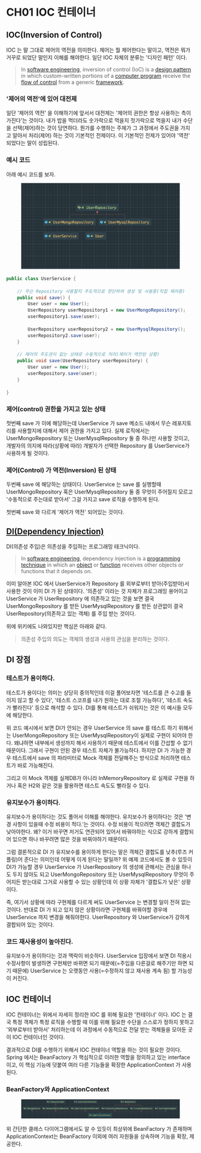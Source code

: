 # CH01 IOC 컨테이너

## IOC(Inversion of Control)

IOC 는 말 그대로 제어의 역전을 의미한다. 제어는 뭘 제어한다는 말이고, 역전은 뭐가 거꾸로 되었단 말인지 이해를 해야한다. 일단 IOC 자체의 분류는 '디자인 패턴' 이다.

> In [software engineering](https://en.wikipedia.org/wiki/Software\_engineering), inversion of control (IoC) is a [design pattern](https://en.wikipedia.org/wiki/Software\_design\_pattern) in which custom-written portions of a [computer program](https://en.wikipedia.org/wiki/Computer\_program) receive the [flow of control](https://en.wikipedia.org/wiki/Control\_flow) from a generic [framework](https://en.wikipedia.org/wiki/Software\_framework).

### '제어의 역전'에 있어 대전제

일단 '제어의 역전' 을 이해하기에 앞서서 대전제는 '제어의 권한은 항상 사용하는 측이 가진다'는 것이다. 내가 밥을 먹더라도 숫가락으로 먹을지 젓가락으로 먹을지 내가 수단을 선택(제어)하는  것이 당연하다. 뭔가를 수행하는 주체가 그 과정에서 주도권을 가지고 알아서 처리(제어) 하는 것이 기본적인 전제이다. 이 기본적인 전제가 있어야 '역전' 되었다는 말이 성립된다.

### 예시 코드

아래 예시 코드를 보자.

<figure><img src="../../.gitbook/assets/image (1) (3).png" alt=""><figcaption></figcaption></figure>

```java
public class UserService {

    // 무슨 Repository 사용할지 주도적으로 판단하여 생성 및 사용중(직접 제어중)
    public void save() {
        User user = new User();
        UserRepository userRepository1 = new UserMongoRepository();
        userRepository1.save(user);

        UserRepository userRepository2 = new UserMysqlRepository();
        userRepository2.save(user);
    }

    // 제어의 주도권이 없는 상태로 수동적으로 처리(제어가 역전된 상황)
    public void save(UserRepository userRepository) {
        User user = new User();
        userRepository.save(user);
    }

}
```

### 제어(control) 권한을 가지고 있는 상태

첫번째 save 가 이에 해당하는데 UserService 가 save 메소드 내에서 무슨 레포지토리를 사용할지에 대해서 제어 권한을 가지고 있다. 실제 로직에서는 UserMongoRepository 또는 UserMysqlRepository 둘 중 하나만 사용할 것이고, 개발자의 의지에 따라(상황에 따라) 개발자가 선택한 Repository 를 UserService가 사용하게 될 것이다.

### 제어(Control) 가 역전(Inversion) 된 상태

두번째 save 에 해당하는 상태이다. UserService 는 save 를 실행할때 UserMongoRepository 혹은 UserMysqlRepository 둘 중 무엇이 주어질지 모르고 '수동적으로 주는대로 받아서' 그걸 가지고 save 로직을 수행하게 된다.

첫번째 save 와 다르게 '제어가 역전' 되어있는 것이다.

## [DI(Dependency Injection)](https://ko.wikipedia.org/wiki/%EC%9D%98%EC%A1%B4%EC%84%B1\_%EC%A3%BC%EC%9E%85)

DI(의존성 주입)은 의존성을 주입하는 프로그래밍 테크닉이다.

> In [software engineering](https://en.wikipedia.org/wiki/Software\_engineering), dependency injection is a [programming technique](https://en.wikipedia.org/w/index.php?title=Software\_programming\_technique\&action=edit\&redlink=1) in which an [object](https://en.wikipedia.org/wiki/Object\_\(computer\_science\)) or [function](https://en.wikipedia.org/wiki/Subroutine) receives other objects or functions that it depends on.

이미 알아본 IOC 에서 UserService가 Repository 를 외부로부터 받아(주입받아)서 사용한 것이 이미 DI 가 된 상태이다. '의존성' 이라는 것 자체가 프로그래밍 용어이고 UserService 가 UserRepository 에 의존하고 있는 것을 보면 결국 UserMongoRepository 를 받든 UserMysqlRepository 를 받든 상관없이 결국 UserRepository(의존하고 있는 객체) 를 주입 받는 것이다.

위에 위키에도 나와있지만 핵심은 아래와 같다.

> 의존성 주입의 의도는 객체의 생성과 사용의 관심을 분리하는 것이다.

## DI 장점

### 테스트가 용이하다.

테스트가 용이다는 의미는 상당히 중의적인데 이걸 풀어보자면 '테스트를 큰 수고를 들이지 않고 할 수 있다', '테스트 스코프를 내가 원하는 대로 조절 가능하다', '테스트 속도가 빨라진다' 등으로 해석할 수 있다. DI를 통해 테스트가 쉬워지는 것은 이 예시들 모두에 해당한다.

위 코드 예시에서 보면 DI가 안되는 경우 UserService 의 save 를 테스트 하기 위해서는 UserMongoRepository 또는 UserMysqlRepository이 실제로 구현이 되어야 한다. 왜냐하면 내부에서 생성까지 해서 사용하기 때문에 테스트에서 이를 간섭할 수 없기 때문이다. 그래서 구현이 안된 경우 테스트 자체가 불가능하다. 하지만 DI 가 가능한 경우 테스트에서 save 의 파라미터로 Mock 객체를 전달해주는 방식으로 처리하면 테스트가 바로 가능해진다.

그리고 이 Mock 객체를 실제DB가 아니라 InMemoryRepository 로 실제로 구현을 하거나 혹은 H2와 같은 것을 활용하면 테스트 속도도 빨라질 수 있다.

### 유지보수가 용이하다.

유지보수가 용이하다는 것도 풀어서 이해를 해야한다. 유지보수가 용이하다는 것은 '변경 사항이 있을때 수정 비용이 적다.'는 것이다. 수정 비용이 적으려면 객체간 결합도가 낮아야한다. 왜? 이거 바꾸면 저거도 연관되어 있어서 바꿔야하는 식으로 강하게 결합되어 있으면 하나 바꾸려면 많은 것을 바꿔야하기 때문이다.

그럼 결론적으로 DI 가 유지보수를 용이하게 한다는 말은 객체간 결합도를 낮추(루즈 커플링)어 준다는 의미인데 어떻게 이게 된다는 말일까? 위 예제 코드에서도 볼 수 있듯이 DI가 가능할 경우 UserService 가 UserRepository 의 생성에 관해서는 관심을 하나도 두지 않아도 되고 UserMongoRepository 또는 UserMysqlRepository 무엇이 주어지든 받는대로 그거로 사용할 수 있는 상황인데 이 상황 자체가 '결합도가 낮은' 상황이다.

즉, 여기서 상황에 따라 구현체를 다르게 써도 UserService 는 변경할 일이 전혀 없는 것이다. 반대로 DI 가 되고 있지 않은 상황이라면 구현체를 바꿔야할 경우에 UserService 까지 변경을 해줘야한다. UserRepository 와 UserService가 강하게 결합되어 있는 것이다.

### 코드 재사용성이 높아진다.

유지보수가 용이하다는 것과 맥락이 비슷하다. UserService 입장에서 보면 DI 적용시 수정사항이 발생하면 구현체만 바뀌면 되기 때문에(=주입을 다른걸로 해주기만 하면 되기 때문에) UserService 는 오랫동안 사용(=수정하지 않고 재사용 계속 됨) 할 가능성이 커진다.

## IOC 컨테이너

IOC 컨테이너는 위에서 자세히 정리한 IOC 를 위해 필요한 '컨테이너' 이다. IOC 는 결국 특정 객체가 특정 로직을 수행할 때 이를 위해 필요한 수단을 스스로가 정하지 못하고 '외부로부터 받아서' 처리하는데 이 과정에서 수동적으로 전달 받는 객체들을 모아둔 곳이 IOC 컨테이너인 것이다.

결과적으로 DI를 수행하기 위해서 IOC 컨테이너 역할을 하는 것이 필요한 것이다. Spring 에서는 BeanFactory 가 핵심적으로 이러한 역할을 정의하고 있는 interface 이고, 이 핵심 기능에 덧붙여 여러 다른 기능들을 확장한 ApplicationContext 가 사용된다.

### BeanFactory와 ApplicationContext

<figure><img src="../../.gitbook/assets/image (15) (1) (1).png" alt=""><figcaption></figcaption></figure>

위 간단한 클래스 다이어그램에서도 알 수 있듯이 최상위에 BeanFactory 가 존재하며 ApplicationContext는 BeanFactory 이외에 여러 자원들을 상속하며 기능을 확장, 제공한다.
